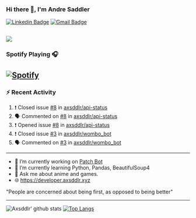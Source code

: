 ### Hi there 👋, I'm Andre Saddler
[![Linkedin Badge](https://img.shields.io/badge/-andrexsaddler-blue?style=flat-square&logo=Linkedin&logoColor=white&link=https://www.linkedin.com/in/andrexsaddler/)](https://www.linkedin.com/in/andrexsaddler/)
[![Gmail Badge](https://img.shields.io/badge/-contact@rehkloos.com-c14438?style=flat-square&logo=Gmail&logoColor=white&link=mailto:contact@rehkloos.com)](mailto:contact@rehkloos.com)

![](https://komarev.com/ghpvc/?username=axsddlr&color=dc143c)
---
### Spotify Playing 🎧

[![Spotify](https://novatorem.rehkloos.vercel.app/api/spotify)](https://open.spotify.com/user/Rehkloos)
---

### :zap: Recent Activity

<!--START_SECTION:activity-->
1. ❗️ Closed issue [#8](https://github.com/axsddlr/api-status/issues/8) in [axsddlr/api-status](https://github.com/axsddlr/api-status)
2. 🗣 Commented on [#8](https://github.com/axsddlr/api-status/issues/8) in [axsddlr/api-status](https://github.com/axsddlr/api-status)
3. ❗️ Opened issue [#8](https://github.com/axsddlr/api-status/issues/8) in [axsddlr/api-status](https://github.com/axsddlr/api-status)
4. ❗️ Closed issue [#3](https://github.com/axsddlr/wombo_bot/issues/3) in [axsddlr/wombo_bot](https://github.com/axsddlr/wombo_bot)
5. 🗣 Commented on [#3](https://github.com/axsddlr/wombo_bot/issues/3) in [axsddlr/wombo_bot](https://github.com/axsddlr/wombo_bot)
<!--END_SECTION:activity-->

---

- 🔭 I’m currently working on [Patch Bot](https://github.com/axsddlr/patch_bot)
- 🌱 I’m currently learning Python, Pandas, BeautifulSoup4
- 💬 Ask me about anime and games.
- 🌐 https://developer.axsddlr.xyz

"People are concerned about being first, as opposed to being better"

---
![Axsddlr' github stats](https://github-readme-stats.vercel.app/api?username=axsddlr&count_private=true)
[![Top Langs](https://github-readme-stats.vercel.app/api/top-langs/?username=axsddlr&layout=compact)](https://github.com/anuraghazra/github-readme-stats)
